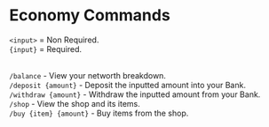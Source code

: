 # Economy Commands
`<input>` = Non Required. <br>
`{input}` = Required. <br>
<br>

`/balance` - View your networth breakdown. <br>
`/deposit {amount}` - Deposit the inputted amount into your Bank. <br>
`/withdraw {amount}` - Withdraw the inputted amount from your Bank. <br>
`/shop` - View the shop and its items. <br>
`/buy {item} {amount}` - Buy items from the shop. <br>
